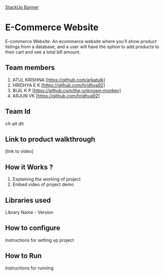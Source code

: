 [StackUp Banner]([https://tinkerhub.frappe.cloud/files/stackup%20banner.jpeg])
#  E-Commerce Website
E-commerce Website: An ecommerce website where you’ll show product listings from a database, and a user will have the option to add products to their cart and see a total bill amount.
## Team members
1. ATUL KRISHNA [https://github.com/arkatulk]
2. HRIDHYA E K [https://github.com/hridhya92]
3. BIJIL K P [https://github.com/the-unknown-monkey]
4. ARJUN VK [https://github.com/hridhya92]
## Team Id
clt-alt dlt
## Link to product walkthrough
[link to video]
## How it Works ?
1. Explaining the working of project
2. Embed video of project demo
## Libraries used
Library Name - Version
## How to configure
Instructions for setting up project
## How to Run
Instructions for running
